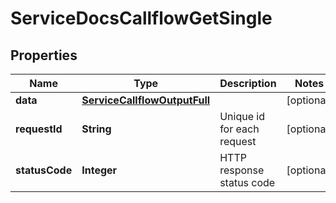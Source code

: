 

# ServiceDocsCallflowGetSingle


## Properties

| Name | Type | Description | Notes |
|------------ | ------------- | ------------- | -------------|
|**data** | [**ServiceCallflowOutputFull**](ServiceCallflowOutputFull.md) |  |  [optional] |
|**requestId** | **String** | Unique id for each request |  [optional] |
|**statusCode** | **Integer** | HTTP response status code |  [optional] |



